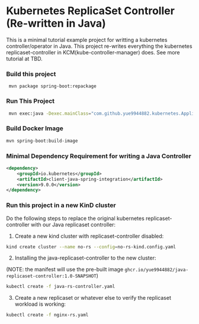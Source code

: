 # Kubernetes ReplicaSet Controller (Re-written in Java)


This is a minimal tutorial example project for writting a kubernetes 
controller/operator in Java. This project re-writes everything the 
kubernetes replicaset-controller in KCM(kube-controller-manager) does.
See more tutorial at TBD.

### Build this project

```shell script
 mvn package spring-boot:repackage
```

### Run This Project


```bash
 mvn exec:java -Dexec.mainClass="com.github.yue9944882.kubernetes.Application"
```

### Build Docker Image

```bash
mvn spring-boot:build-image
```

### Minimal Dependency Requirement for writing a Java Controller

```xml
<dependency>
    <groupId>io.kubernetes</groupId>
    <artifactId>client-java-spring-integration</artifactId>
    <version>9.0.0</version>
</dependency>
```


### Run this project in a new KinD cluster

Do the following steps to replace the original kubernetes replicaset-controller 
with our Java replicaset controller:


1. Create a new kind cluster with replicaset-controller disabled:

```bash
kind create cluster --name no-rs --config=no-rs-kind.config.yaml
```

2. Installing the java-replicaset-controller to the new cluster:

(NOTE: the manifest will use the pre-built image `ghcr.io/yue9944882/java-replicaset-controller:1.0-SNAPSHOT`)

```bash
kubectl create -f java-rs-controller.yaml
```

3. Create a new replicaset or whatever else to verify the replicaset workload is working:

```bash
kubectl create -f nginx-rs.yaml
```